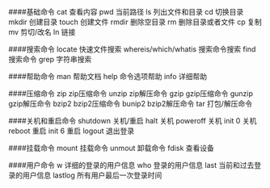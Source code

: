 ####基础命令 
cat 查看内容 
pwd 当前路径 
ls 列出文件和目录 
cd 切换目录 
mkdir 创建目录 
touch 创建文件
rmdir 删除空目录 
rm 删除目录或者文件 
cp 复制 
mv 剪切/改名 
ln 链接

####搜索命令 
locate 快速文件搜索 
whereis/which/whatis 搜索命令搜索 
find 搜索命令 
grep 字符串搜索

####帮助命令 
man 帮助文档 
help 命令选项帮助 
info 详细帮助

####压缩命令 
zip zip压缩命令 
unzip zip解压命令 
gzip gzip压缩命令 
gunzip gzip解压命令 
bzip2 bzip2压缩命令 
bunip2 bzip2解压命令 
tar 打包/解压命令

####关机和重启命令 
shutdown 关机/重启 
halt 关机 
poweroff 关机 
init 0 关机 
reboot 重启 
init 6 重启 
logout 退出登录

####挂载命令 
mount 挂载命令 
unmout 卸载命令 
fdisk 查看设备

####用户命令 
w 详细的登录的用户信息 
who 登录的用户信息 
last 当前和过去登录的用户信息 
lastlog 所有用户最后一次登录时间
